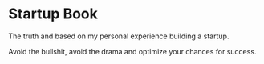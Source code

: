 # Startup Book

The truth and based on my personal experience building a startup.

Avoid the bullshit, avoid the drama and optimize your chances for success.

